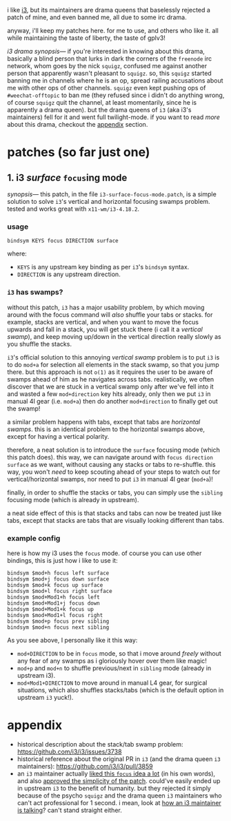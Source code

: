 i like [i3](https://github.com/i3/i3), but its maintainers are drama queens
that baselessly rejected a patch of mine, and even banned me, all due to
some irc drama.

anyway, i'll keep my patches here.  for me to use, and others who like it.
all while maintaining the taste of liberty, the taste of gplv3!

*i3 drama synopsis—* if you're interested in knowing about this drama,
basically a blind person that lurks in dark the corners of the `freenode`
irc network, whom goes by the nick `squigz`, confused me against another
person that apparently wasn't pleasant to `squigz`.  so, this `squigz`
started banning me in channels where he is an op, spread railing
accusations about me with other ops of other channels.  `squigz` even kept
pushing ops of `#weechat-offtopic` to ban me (they refused since i didn't
do anything wrong, of course `squigz` quit the channel, at least
momentarily, since he is apparently a drama queen).  but the drama queens
of `i3` (aka i3's maintainers) fell for it and went full twilight-mode.  if
you want to read _more_ about this drama, checkout the
[appendix](#appendix) section.

# patches (so far just one)

## 1. i3 _surface_ `focus`ing mode

*synopsis—* this patch, in the file `i3-surface-focus-mode.patch`, is a
simple solution to solve `i3`'s vertical and horizontal focusing swamps
problem.  tested and works great with `x11-wm/i3-4.18.2`.

### usage

```
bindsym KEYS focus DIRECTION surface
```

where:
- `KEYS` is any upstream key binding as per `i3`'s `bindsym` syntax.
- `DIRECTION` is any upstream direction.


### `i3` has swamps?

without this patch, `i3` has a major usability problem, by which moving
around with the focus command will _also_ shuffle your tabs or stacks.  for
example, stacks are vertical, and when you want to move the focus upwards
and fall in a stack, you will get stuck there (i call it a _vertical
swamp_), and keep moving up/down in the vertical direction really slowly as
you shuffle the stacks.

`i3`'s official solution to this annoying _vertical swamp_ problem is to
put `i3` is to do `mod+a` for selection all elements in the stack swamp, so
that you jump there.  but this approach is not `o(1)` as it requires the
user to be aware of swamps ahead of him as he navigates across tabs.
realistically, we often discover that we are stuck in a vertical swamp only
after we've fell into it and wasted a few `mod+direction` key hits already,
only then we put `i3` in manual 4l gear (i.e. `mod+a`) then do another
`mod+direction` to finally get out the swamp!

a similar problem happens with tabs, except that tabs are _horizontal
swamps_.  this is an identical problem to the horizontal swamps above,
except for having a vertical polarity.

therefore, a neat solution is to introduce the `surface` focusing mode
(which this patch does).  this way, we can navigate around with `focus
direction surface` as we want, without causing any stacks or tabs to
re-shuffle.  this way, you won't _need_ to keep scouting ahead of your
steps to watch out for vertical/horizontal swamps, nor need to put `i3` in
manual 4l gear (`mod+a`)!

finally, in order to shuffle the stacks or tabs, you can simply use the
`sibling` focusing mode (which is already in upstream).

a neat side effect of this is that stacks and tabs can now be treated just
like tabs, except that stacks are tabs that are visually looking different
than tabs.

### example config

here is how my i3 uses the `focus` mode.  of course you can use other
bindings, this is just how i like to use it:

```
bindsym $mod+h focus left surface
bindsym $mod+j focus down surface
bindsym $mod+k focus up surface
bindsym $mod+l focus right surface
bindsym $mod+Mod1+h focus left
bindsym $mod+Mod1+j focus down
bindsym $mod+Mod1+k focus up
bindsym $mod+Mod1+l focus right
bindsym $mod+p focus prev sibling
bindsym $mod+n focus next sibling
```
As you see above, I personally like it this way:

- `mod+DIRECTION` to be in `focus` mode, so that i move around _freely_
  without any fear of any swamps as i gloriously hover over them like
  magic!
- `mod+p` and `mod+n` to shuffle previous/next in `sibling` mode (already
  in upstream i3).
- `mod+Mod1+DIRECTION` to move around in manual L4 gear, for surgical
  situations, which also shuffles stacks/tabs (which is the default option
  in upstream `i3` yuck!).


# appendix

- historical description about the stack/tab swamp problem:
  https://github.com/i3/i3/issues/3738
- historical reference about the original PR in `i3` (and the drama queen
  `i3` maintainers): https://github.com/i3/i3/pull/3859
- an `i3` maintainer actually [liked this `focus` idea a
  lot](https://github.com/i3/i3/issues/3738#issuecomment-550185288) (in his
  own words), and also [approved the simplicity of the
  patch](https://github.com/i3/i3/pull/3859#issuecomment-593023090).
  could've easily ended up in upstream `i3` to the benefit of humanity.
  but they rejected it simply because of the psycho `squigz` and the drama
  queen `i3` maintainers who can't act professional for 1 second.  i mean,
  look at [how an i3 maintainer is
  talking](https://www.youtube.com/watch?v=qbtr_a7vBXw&feature=youtu.be&t=382)?
  can't stand straight either.
